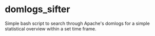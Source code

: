 # domlogs_sifter
Simple bash script to search through Apache's domlogs for a simple statistical overview within a set time frame.
